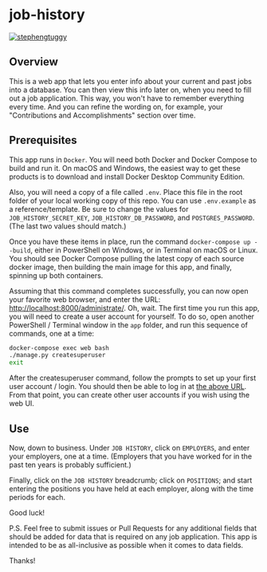 # job-history

[![stephengtuggy](https://circleci.com/gh/stephengtuggy/job-history.svg?style=shield)](https://circleci.com/gh/stephengtuggy/job-history)

## Overview

This is a web app that lets you enter info about your current and past jobs into a database. You can then view this info later on, when you need to fill out a job application. This way, you won't have to remember everything every time. And you can refine the wording on, for example, your "Contributions and Accomplishments" section over time.

## Prerequisites

This app runs in `Docker`. You will need both Docker and Docker Compose to build and run it. On macOS and Windows, the easiest way to get these products is to download and install Docker Desktop Community Edition.

Also, you will need a copy of a file called `.env`. Place this file in the root folder of your local working copy of this repo. You can use `.env.example` as a reference/template. Be sure to change the values for `JOB_HISTORY_SECRET_KEY`, `JOB_HISTORY_DB_PASSWORD`, and `POSTGRES_PASSWORD`. (The last two values should match.)

Once you have these items in place, run the command `docker-compose up --build`, either in PowerShell on Windows, or in Terminal on macOS or Linux. You should see Docker Compose pulling the latest copy of each source docker image, then building the main image for this app, and finally, spinning up both containers.

Assuming that this command completes successfully, you can now open your favorite web browser, and enter the URL: [http://localhost:8000/administrate/](http://localhost:8000/administrate/). Oh, wait. The first time you run this app, you will need to create a user account for yourself. To do so, open another PowerShell / Terminal window in the `app` folder, and run this sequence of commands, one at a time:

```sh
docker-compose exec web bash
./manage.py createsuperuser
exit
```

After the createsuperuser command, follow the prompts to set up your first user account / login. You should then be able to log in at [the above URL](http://localhost:8000/administrate/). From that point, you can create other user accounts if you wish using the web UI.

## Use

Now, down to business. Under `JOB HISTORY`, click on `EMPLOYERS`, and enter your employers, one at a time. (Employers that you have worked for in the past ten years is probably sufficient.)

Finally, click on the `JOB HISTORY` breadcrumb; click on `POSITIONS`; and start entering the positions you have held at each employer, along with the time periods for each.

Good luck!

P.S. Feel free to submit issues or Pull Requests for any additional fields that should be added for data that is required on any job application. This app is intended to be as all-inclusive as possible when it comes to data fields.

Thanks!
